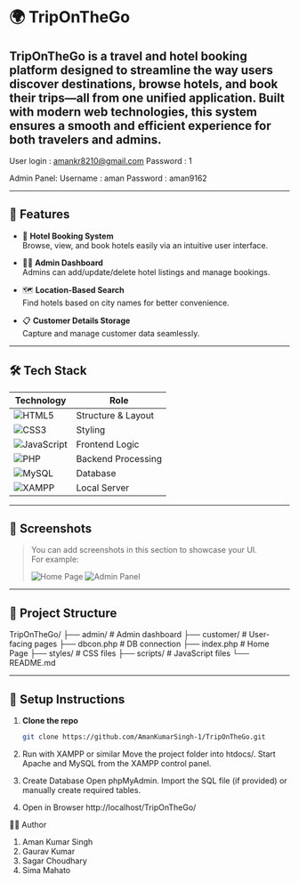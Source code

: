 # 🌍 TripOnTheGo

**TripOnTheGo** is a travel and hotel booking platform designed to streamline the way users discover destinations, browse hotels, and book their trips—all from one unified application. Built with modern web technologies, this system ensures a smooth and efficient experience for both travelers and admins.
---

User login : amankr8210@gmail.com
Password : 1

Admin Panel:
Username : aman
Password : aman9162

---

## 🚀 Features

- 🏨 **Hotel Booking System**  
  Browse, view, and book hotels easily via an intuitive user interface.

- 🧑‍💼 **Admin Dashboard**  
  Admins can add/update/delete hotel listings and manage bookings.

- 🗺️ **Location-Based Search**  
  Find hotels based on city names for better convenience.

- 📋 **Customer Details Storage**  
  Capture and manage customer data seamlessly.

---

## 🛠️ Tech Stack

| Technology | Role |
|------------|------|
| ![HTML5](https://img.shields.io/badge/HTML5-E34F26?logo=html5&logoColor=white) | Structure & Layout |
| ![CSS3](https://img.shields.io/badge/CSS3-1572B6?logo=css3&logoColor=white) | Styling |
| ![JavaScript](https://img.shields.io/badge/JavaScript-F7DF1E?logo=javascript&logoColor=black) | Frontend Logic |
| ![PHP](https://img.shields.io/badge/PHP-777BB4?logo=php&logoColor=white) | Backend Processing |
| ![MySQL](https://img.shields.io/badge/MySQL-4479A1?logo=mysql&logoColor=white) | Database |
| ![XAMPP](https://img.shields.io/badge/XAMPP-FB7A24?logo=xampp&logoColor=white) | Local Server |

---

## 📸 Screenshots

> You can add screenshots in this section to showcase your UI.  
> For example:
>
> ![Home Page](![image](https://github.com/user-attachments/assets/59f32708-359b-4499-877b-f5c2e8861d62)
)
> ![Admin Panel](![image](https://github.com/user-attachments/assets/cdd3d47d-487d-4f72-8c38-4999c656f682)
)

---

## 📂 Project Structure
TripOnTheGo/
├── admin/ # Admin dashboard
├── customer/ # User-facing pages
├── dbcon.php # DB connection
├── index.php # Home Page
├── styles/ # CSS files
├── scripts/ # JavaScript files
└── README.md


---

## 🧪 Setup Instructions

1. **Clone the repo**
   ```bash
   git clone https://github.com/AmanKumarSingh-1/TripOnTheGo.git

2. Run with XAMPP or similar
Move the project folder into htdocs/.
Start Apache and MySQL from the XAMPP control panel.

3. Create Database
Open phpMyAdmin.
Import the SQL file (if provided) or manually create required tables.

4. Open in Browser 
http://localhost/TripOnTheGo/

👨‍💻 Author
1. Aman Kumar Singh
2. Gaurav Kumar
3. Sagar Choudhary
4. Sima Mahato

